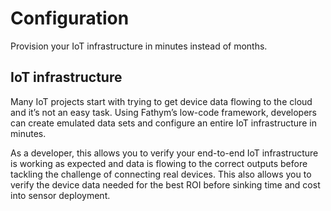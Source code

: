 # Configuration

Provision your IoT infrastructure in minutes instead of months.

## IoT infrastructure

Many IoT projects start with trying to get device data flowing to the cloud and it’s not an easy task. Using Fathym’s low-code framework, developers can create emulated data sets and configure an entire IoT infrastructure in minutes.  

As a developer, this allows you to verify your end-to-end IoT infrastructure is working as expected and data is flowing to the correct outputs before tackling the challenge of connecting real devices. This also allows you to verify the device data needed for the best ROI before sinking time and cost into sensor deployment.

